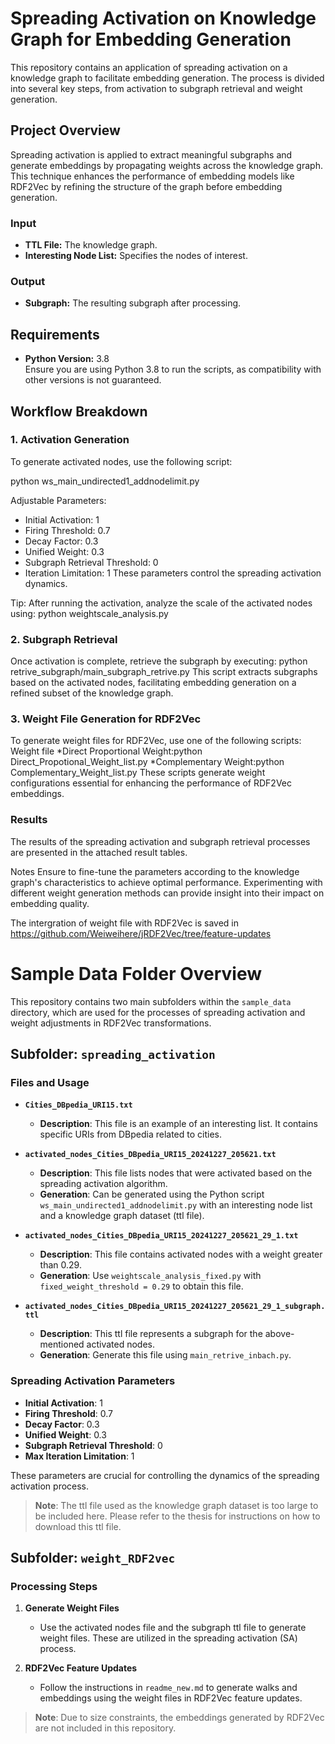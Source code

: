 # Spreading Activation on Knowledge Graph for Embedding Generation
This repository contains an application of spreading activation on a knowledge graph to facilitate embedding generation. The process is divided into several key steps, from activation to subgraph retrieval and weight generation.

## Project Overview
Spreading activation is applied to extract meaningful subgraphs and generate embeddings by propagating weights across the knowledge graph. This technique enhances the performance of embedding models like RDF2Vec by refining the structure of the graph before embedding generation.
### Input
- **TTL File:** The knowledge graph.
- **Interesting Node List:** Specifies the nodes of interest.

### Output
- **Subgraph:** The resulting subgraph after processing.

## Requirements

- **Python Version:** 3.8  
Ensure you are using Python 3.8 to run the scripts, as compatibility with other versions is not guaranteed.

## Workflow Breakdown

### 1. Activation Generation
To generate activated nodes, use the following script:

python ws_main_undirected1_addnodelimit.py

Adjustable Parameters:
* Initial Activation: 1
* Firing Threshold: 0.7
* Decay Factor: 0.3
* Unified Weight: 0.3
* Subgraph Retrieval Threshold: 0
* Iteration Limitation: 1
These parameters control the spreading activation dynamics.

Tip:
After running the activation, analyze the scale of the activated nodes using: python weightscale_analysis.py

### 2. Subgraph Retrieval
Once activation is complete, retrieve the subgraph by executing:
python retrive_subgraph/main_subgraph_retrive.py
This script extracts subgraphs based on the activated nodes, facilitating embedding generation on a refined subset of the knowledge graph.

### 3. Weight File Generation for RDF2Vec
To generate weight files for RDF2Vec, use one of the following scripts:
Weight file
   *Direct Proportional Weight:python Direct_Propotional_Weight_list.py
   *Complementary Weight:python Complementary_Weight_list.py
These scripts generate weight configurations essential for enhancing the performance of RDF2Vec embeddings.

### Results
The results of the spreading activation and subgraph retrieval processes are presented in the attached result tables.

Notes
Ensure to fine-tune the parameters according to the knowledge graph's characteristics to achieve optimal performance.
Experimenting with different weight generation methods can provide insight into their impact on embedding quality.

The intergration of weight file with RDF2Vec is saved in https://github.com/Weiweihere/jRDF2Vec/tree/feature-updates

# Sample Data Folder Overview

This repository contains two main subfolders within the `sample_data` directory, which are used for the processes of spreading activation and weight adjustments in RDF2Vec transformations.

## Subfolder: `spreading_activation`

### Files and Usage

- **`Cities_DBpedia_URI15.txt`**
  - **Description**: This file is an example of an interesting list. It contains specific URIs from DBpedia related to cities.

- **`activated_nodes_Cities_DBpedia_URI15_20241227_205621.txt`**
  - **Description**: This file lists nodes that were activated based on the spreading activation algorithm.
  - **Generation**: Can be generated using the Python script `ws_main_undirected1_addnodelimit.py` with an interesting node list and a knowledge graph dataset (ttl file).

- **`activated_nodes_Cities_DBpedia_URI15_20241227_205621_29_1.txt`**
  - **Description**: This file contains activated nodes with a weight greater than 0.29.
  - **Generation**: Use `weightscale_analysis_fixed.py` with `fixed_weight_threshold = 0.29` to obtain this file.

- **`activated_nodes_Cities_DBpedia_URI15_20241227_205621_29_1_subgraph.ttl`**
  - **Description**: This ttl file represents a subgraph for the above-mentioned activated nodes.
  - **Generation**: Generate this file using `main_retrive_inbach.py`.

### Spreading Activation Parameters

- **Initial Activation**: 1
- **Firing Threshold**: 0.7
- **Decay Factor**: 0.3
- **Unified Weight**: 0.3
- **Subgraph Retrieval Threshold**: 0
- **Max Iteration Limitation**: 1

These parameters are crucial for controlling the dynamics of the spreading activation process.

> **Note**: The ttl file used as the knowledge graph dataset is too large to be included here. Please refer to the thesis for instructions on how to download this ttl file.

## Subfolder: `weight_RDF2vec`

### Processing Steps

1. **Generate Weight Files**
   - Use the activated nodes file and the subgraph ttl file to generate weight files. These are utilized in the spreading activation (SA) process.

2. **RDF2Vec Feature Updates**
   - Follow the instructions in `readme_new.md` to generate walks and embeddings using the weight files in RDF2Vec feature updates.

> **Note**: Due to size constraints, the embeddings generated by RDF2Vec are not included in this repository.

